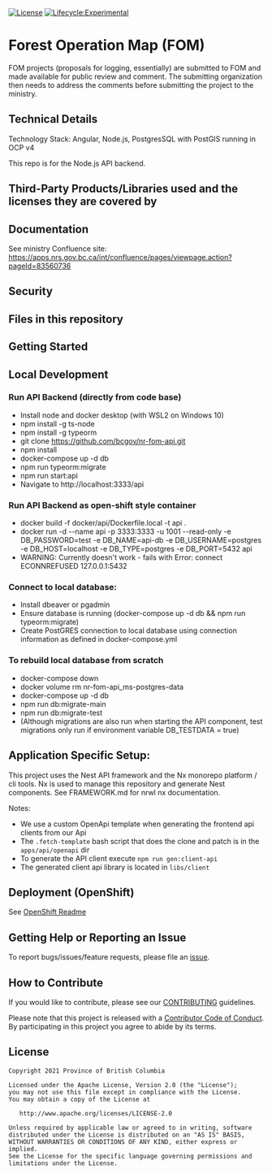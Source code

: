 [![License](https://img.shields.io/badge/License-Apache%202.0-blue.svg)](./LICENSE)
[![Lifecycle:Experimental](https://img.shields.io/badge/Lifecycle-Experimental-339999)](<Redirect-URL>)

# Forest Operation Map (FOM)

FOM projects (proposals for logging, essentially) are submitted to FOM and made available for public review and comment. The submitting organization then needs to address the comments before submitting the project to the ministry.

## Technical Details

Technology Stack: Angular, Node.js, PostgresSQL with PostGIS running in OCP v4

This repo is for the Node.js API backend.

## Third-Party Products/Libraries used and the licenses they are covered by

<!--- product/library and path to the LICENSE --->
<!--- Example: <library_name> - [![GitHub](<shield_icon_link>)](<path_to_library_LICENSE>) --->

## Documentation

See ministry Confluence site: https://apps.nrs.gov.bc.ca/int/confluence/pages/viewpage.action?pageId=83560736

## Security

<!--- Authentication, Authorization, Policies, etc --->

## Files in this repository

<!--- Use Tree to generate the file structure, try `tree -I '<excluded_paths>' -d -L 3`--->

## Getting Started

<!--- setup env vars, secrets, instructions... --->

## Local Development

### Run API Backend (directly from code base)

- Install node and docker desktop (with WSL2 on Windows 10)
- npm install -g ts-node
- npm install -g typeorm
- git clone https://github.com/bcgov/nr-fom-api.git
- npm install
- docker-compose up -d db
- npm run typeorm:migrate
- npm run start:api
- Navigate to http://localhost:3333/api

### Run API Backend as open-shift style container

- docker build -f docker/api/Dockerfile.local -t api .
- docker run -d --name api -p 3333:3333 -u 1001 --read-only -e DB_PASSWORD=test -e DB_NAME=api-db -e DB_USERNAME=postgres -e DB_HOST=localhost -e DB_TYPE=postgres -e DB_PORT=5432 api
- WARNING: Currently doesn't work - fails with Error: connect ECONNREFUSED 127.0.0.1:5432

### Connect to local database:

- Install dbeaver or pgadmin
- Ensure database is running (docker-compose up -d db && npm run typeorm:migrate)
- Create PostGRES connection to local database using connection information as defined in docker-compose.yml

### To rebuild local database from scratch

- docker-compose down
- docker volume rm nr-fom-api_ms-postgres-data
- docker-compose up -d db
- npm run db:migrate-main
- npm run db:migrate-test
- (Although migrations are also run when starting the API component, test migrations only run if environment variable DB_TESTDATA = true)

## Application Specific Setup:

<!--- instruction on setup local environment and dependencies.. --->

This project uses the Nest API framework and the Nx monorepo platform / cli tools.
Nx is used to manage this repository and generate Nest components.
See FRAMEWORK.md for nrwl nx documentation.

Notes:

- We use a custom OpenApi template when generating the frontend api clients from our Api
- The `.fetch-template` bash script that does the clone and patch is in the `apps/api/openapi` dir
- To generate the API client execute `npm run gen:client-api`
- The generated client api library is located in `libs/client`

## Deployment (OpenShift)

See [OpenShift Readme](./openshift/README.md)

<!--- Best to include details in a openshift/README.md --->

## Getting Help or Reporting an Issue

<!--- Example below, modify accordingly --->

To report bugs/issues/feature requests, please file an [issue](../../issues).

## How to Contribute

If you would like to contribute, please see our [CONTRIBUTING](./CONTRIBUTING.md) guidelines.

Please note that this project is released with a [Contributor Code of Conduct](./CODE_OF_CONDUCT.md).
By participating in this project you agree to abide by its terms.

## License

    Copyright 2021 Province of British Columbia

    Licensed under the Apache License, Version 2.0 (the "License");
    you may not use this file except in compliance with the License.
    You may obtain a copy of the License at

       http://www.apache.org/licenses/LICENSE-2.0

    Unless required by applicable law or agreed to in writing, software
    distributed under the License is distributed on an "AS IS" BASIS,
    WITHOUT WARRANTIES OR CONDITIONS OF ANY KIND, either express or implied.
    See the License for the specific language governing permissions and
    limitations under the License.
